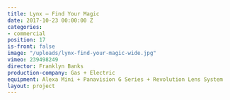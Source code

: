 ```yaml
---
title: Lynx — Find Your Magic
date: 2017-10-23 00:00:00 Z
categories:
- commercial
position: 17
is-front: false
image: "/uploads/lynx-find-your-magic-wide.jpg"
vimeo: 239498249
director: Franklyn Banks
production-company: Gas + Electric
equipment: Alexa Mini + Panavision G Series + Revolution Lens System
layout: project
---
```


